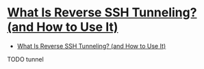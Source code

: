 # [What Is Reverse SSH Tunneling? (and How to Use It)](https://www.howtogeek.com/428413/what-is-reverse-ssh-tunneling-and-how-to-use-it/)

- [What Is Reverse SSH Tunneling? (and How to Use It)](#what-is-reverse-ssh-tunneling-and-how-to-use-it)















TODO tunnel